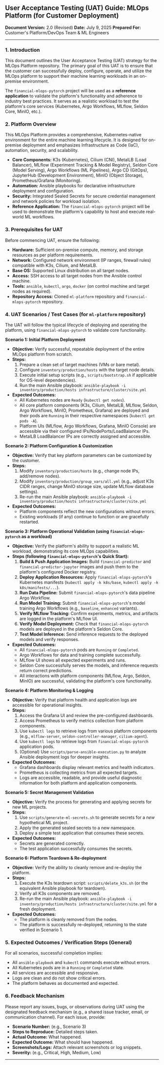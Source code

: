 ## User Acceptance Testing (UAT) Guide: MLOps Platform (for Customer Deployment)

**Document Version:** 2.0 (Revised)
**Date:** July 9, 2025
**Prepared For:** Customer's Platform/DevOps Team & ML Engineers

---

### 1. Introduction

This document outlines the User Acceptance Testing (UAT) strategy for the MLOps Platform repository. The primary goal of this UAT is to ensure that the customer can successfully deploy, configure, operate, and utilize the MLOps platform to support their machine learning workloads in an on-premise environment.

The `financial-mlops-pytorch` project will be used as a **reference application** to validate the platform's functionality and adherence to industry best practices. It serves as a realistic workload to test the platform's core services (Kubernetes, Argo Workflows, MLflow, Seldon Core, MinIO, etc.).

### 2. Platform Overview

This MLOps Platform provides a comprehensive, Kubernetes-native environment for the entire machine learning lifecycle. It is designed for on-premise deployment and emphasizes Infrastructure as Code (IaC), automation, security, and scalability.

*   **Core Components:** K3s (Kubernetes), Cilium (CNI), MetalLB (Load Balancer), MLflow (Experiment Tracking & Model Registry), Seldon Core (Model Serving), Argo Workflows (ML Pipelines), Argo CD (GitOps), JupyterHub (Development Environment), MinIO (Object Storage), Prometheus/Grafana (Monitoring).
*   **Automation:** Ansible playbooks for declarative infrastructure deployment and configuration.
*   **Security:** Integrated Sealed Secrets for secure credential management and network policies for workload isolation.
*   **Reference Application:** The `financial-mlops-pytorch` project will be used to demonstrate the platform's capability to host and execute real-world ML workflows.

### 3. Prerequisites for UAT

Before commencing UAT, ensure the following:

*   **Hardware:** Sufficient on-premise compute, memory, and storage resources as per platform requirements.
*   **Network:** Configured network environment (IP ranges, firewall rules) compatible with K3s, Cilium, and MetalLB.
*   **Base OS:** Supported Linux distribution on all target nodes.
*   **Access:** SSH access to all target nodes from the Ansible control machine.
*   **Tools:** `ansible`, `kubectl`, `argo`, `docker` (on control machine and target nodes as required).
*   **Repository Access:** Cloned `ml-platform` repository and `financial-mlops-pytorch` repository.

### 4. UAT Scenarios / Test Cases (for `ml-platform` repository)

The UAT will follow the typical lifecycle of deploying and operating the platform, using `financial-mlops-pytorch` to validate core functionality.

**Scenario 1: Initial Platform Deployment**

*   **Objective:** Verify successful, repeatable deployment of the entire MLOps platform from scratch.
*   **Steps:**
    1.  Prepare a clean set of target machines (VMs or bare metal).
    2.  Configure `inventory/production/hosts` with the target node details.
    3.  Execute initial setup scripts (e.g., `scripts/bootstrap.sh` if applicable for OS-level dependencies).
    4.  Run the main Ansible playbook: `ansible-playbook -i inventory/production/hosts infrastructure/cluster/site.yml`
*   **Expected Outcomes:**
    *   All Kubernetes nodes are `Ready` (`kubectl get nodes`).
    *   All core platform components (K3s, Cilium, MetalLB, MLflow, Seldon, Argo Workflows, MinIO, Prometheus, Grafana) are deployed and their pods are `Running` in their respective namespaces (`kubectl get pods -A`).
    *   Platform UIs (MLflow, Argo Workflows, Grafana, MinIO Console) are accessible via their configured IPs/NodePorts/LoadBalancer IPs.
    *   MetalLB LoadBalancer IPs are correctly assigned and accessible.

**Scenario 2: Platform Configuration & Customization**

*   **Objective:** Verify that key platform parameters can be customized by the customer.
*   **Steps:**
    1.  Modify `inventory/production/hosts` (e.g., change node IPs, add/remove nodes).
    2.  Modify `inventory/production/group_vars/all.yml` (e.g., adjust K3s CIDR ranges, change MinIO storage size, update MLflow database settings).
    3.  Re-run the main Ansible playbook: `ansible-playbook -i inventory/production/hosts infrastructure/cluster/site.yml`
*   **Expected Outcomes:**
    *   Platform components reflect the new configurations without errors.
    *   Existing workloads (if any) continue to function or are gracefully restarted.

**Scenario 3: Platform Operational Validation (using `financial-mlops-pytorch` as a workload)**

*   **Objective:** Verify the platform's ability to support a realistic ML workload, demonstrating its core MLOps capabilities.
*   **Steps (following `financial-mlops-pytorch`'s Quick Start):**
    1.  **Build & Push Application Images:** Build `financial-predictor` and `financial-predictor-jupyter` images and push them to the platform's configured Docker registry.
    2.  **Deploy Application Resources:** Apply `financial-mlops-pytorch`'s Kubernetes manifests (`kubectl apply -k k8s/base`, `kubectl apply -k k8s/manifests/...`).
    3.  **Run Data Pipeline:** Submit `financial-mlops-pytorch`'s data pipeline Argo Workflow.
    4.  **Run Model Training:** Submit `financial-mlops-pytorch`'s model training Argo Workflows (e.g., `baseline`, `enhanced` variants).
    5.  **Verify MLflow Tracking:** Confirm experiments, metrics, and artifacts are logged in the platform's MLflow UI.
    6.  **Verify Model Deployment:** Check that `financial-mlops-pytorch` models are deployed in the platform's Seldon Core.
    7.  **Test Model Inference:** Send inference requests to the deployed models and verify responses.
*   **Expected Outcomes:**
    *   All `financial-mlops-pytorch` pods are `Running` or `Completed`.
    *   Argo Workflows for data and training complete successfully.
    *   MLflow UI shows all expected experiments and runs.
    *   Seldon Core successfully serves the models, and inference requests return correct predictions.
    *   All interactions with platform components (MLflow, Argo, Seldon, MinIO) are successful, validating the platform's core functionality.

**Scenario 4: Platform Monitoring & Logging**

*   **Objective:** Verify that platform health and application logs are accessible for operational insights.
*   **Steps:**
    1.  Access the Grafana UI and review the pre-configured dashboards.
    2.  Access Prometheus to verify metrics collection from platform components.
    3.  Use `kubectl logs` to retrieve logs from various platform components (e.g., `mlflow-server`, `seldon-controller-manager`, `cilium-agent`).
    4.  Use `kubectl logs` to retrieve logs from `financial-mlops-pytorch` application pods.
    5.  (Optional) Use `scripts/parse-ansible-execution.py` to analyze Ansible deployment logs for deeper insights.
*   **Expected Outcomes:**
    *   Grafana dashboards display relevant metrics and health indicators.
    *   Prometheus is collecting metrics from all expected targets.
    *   Logs are accessible, readable, and provide useful diagnostic information for both platform and application components.

**Scenario 5: Secret Management Validation**

*   **Objective:** Verify the process for generating and applying secrets for new ML projects.
*   **Steps:**
    1.  Use `scripts/generate-ml-secrets.sh` to generate secrets for a *new* hypothetical ML project.
    2.  Apply the generated sealed secrets to a new namespace.
    3.  Deploy a simple test application that consumes these secrets.
*   **Expected Outcomes:**
    *   Secrets are generated correctly.
    *   The test application successfully consumes the secrets.

**Scenario 6: Platform Teardown & Re-deployment**

*   **Objective:** Verify the ability to cleanly remove and re-deploy the platform.
*   **Steps:**
    1.  Execute the K3s teardown script: `scripts/delete_k3s.sh` (or the equivalent Ansible playbook for teardown).
    2.  Verify all K3s components are removed.
    3.  Re-run the main Ansible playbook: `ansible-playbook -i inventory/production/hosts infrastructure/cluster/site.yml` for a fresh deployment.
*   **Expected Outcomes:**
    *   The platform is cleanly removed from the nodes.
    *   The platform is successfully re-deployed, returning to the state verified in Scenario 1.

### 5. Expected Outcomes / Verification Steps (General)

For all scenarios, successful completion implies:

*   All `ansible-playbook` and `kubectl` commands execute without errors.
*   All Kubernetes pods are in a `Running` or `Completed` state.
*   All services are accessible and responsive.
*   Logs are clean and do not show critical errors.
*   The platform behaves as documented and expected.

### 6. Feedback Mechanism

Please report any issues, bugs, or observations during UAT using the designated feedback mechanism (e.g., a shared issue tracker, email, or communication channel). For each issue, provide:

*   **Scenario Number:** (e.g., Scenario 3)
*   **Steps to Reproduce:** Detailed steps taken.
*   **Actual Outcome:** What happened.
*   **Expected Outcome:** What should have happened.
*   **Screenshots/Logs:** Attach relevant screenshots or log snippets.
*   **Severity:** (e.g., Critical, High, Medium, Low)

---
